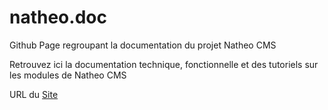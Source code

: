 # natheo.doc
Github Page regroupant la documentation du projet Natheo CMS

Retrouvez ici la documentation technique, fonctionnelle et des tutoriels sur les modules de Natheo CMS

URL du [Site](https://counteraccro.github.io/natheo.doc/)